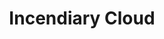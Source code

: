 ---
title: "Incendiary Cloud"

spell:
  schools:
    - name:        "Conjuration"
      subschools:  ["Creation"]
      descriptors: ["Fire"]
  classes:
    - name:  "Sorcerer/Wizard"
      abbr:  "Sor/Wiz"
      level: 8
  domains:
    - name:  "Fire"
      abbr:  "Fire"
      level: 8
  components:         [V, S]
  castingTime:        "1 standard action"
  range:              "Medium (100 ft. + 10 ft./level)"
  effect:             "Cloud spreads in 20-ft. radius, 20 ft. high"
  duration:           "1 round/level"
  savingThrow:        "Reflex half; see text"
  spellResistance:    "No"
  description:        |
    An incendiary cloud spell creates a cloud of roiling smoke shot through with white-hot embers. The smoke obscures all sight as a fog cloud does. In addition, the white-hot embers within the cloud deal 4d6 points of fire damage to everything within the cloud on your turn each round. All targets can make Reflex saves each round to take half damage.

    As with a cloudkill spell, the smoke moves away from you at 10 feet per round. Figure out the smoke's new spread each round based on its new point of origin, which is 10 feet farther away from where you were when you cast the spell. By concentrating, you can make the cloud (actually its point of origin) move as much as 60 feet each round. Any portion of the cloud that would extend beyond your maximum range dissipates harmlessly, reducing the remainder's spread thereafter.

    As with fog cloud, wind disperses the smoke, and the spell can't be cast underwater.
---